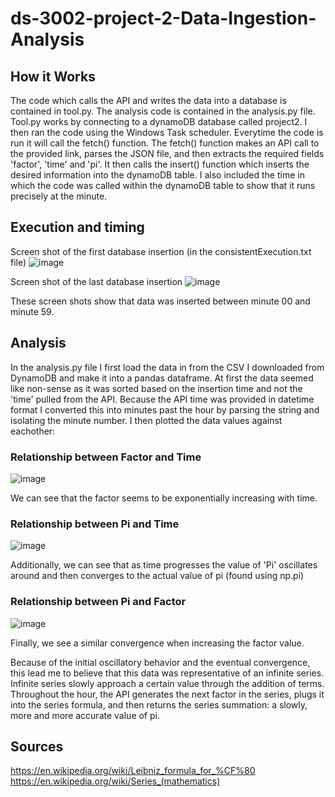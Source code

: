 # ds-3002-project-2-Data-Ingestion-Analysis

## How it Works

The code which calls the API and writes the data into a database is contained in tool.py. The analysis code is contained in the analysis.py file. Tool.py works by connecting to a dynamoDB database called project2. I then ran the code using the Windows Task scheduler. Everytime the code is run it will call the fetch() function. The fetch() function makes an API call to the provided link, parses the JSON file, and then extracts the required fields 'factor', 'time' and 'pi'. It then calls the insert() function which inserts the desired information into the dynamoDB table. I also included the time in which the code was called within the dynamoDB table to show that it runs precisely at the minute.

## Execution and timing

Screen shot of the first database insertion (in the consistentExecution.txt file)
![image](https://user-images.githubusercontent.com/88460223/144968812-7eb7532c-7cb1-48d3-bc21-36757ed4898e.png)

Screen shot of the last database insertion 
![image](https://user-images.githubusercontent.com/88460223/144968951-d1a961d9-ae2f-46c6-badb-1f436b3c9cf2.png)

These screen shots show that data was inserted between minute 00 and minute 59.

## Analysis
In the analysis.py file I first load the data in from the CSV I downloaded from DynamoDB and make it into a pandas dataframe. At first the data seemed like non-sense as it was sorted based on the insertion time and not the 'time' pulled from the API. Because the API time was provided in datetime format I converted this into minutes past the hour by parsing the string and isolating the minute number. I then plotted the data values against eachother:

### Relationship between Factor and Time
![image](https://user-images.githubusercontent.com/88460223/144967849-3a285c17-aedb-4ec9-bc6b-fc5fdc321f2b.png)

We can see that the factor seems to be exponentially increasing with time. 

### Relationship between Pi and Time
![image](https://user-images.githubusercontent.com/88460223/144968046-e313834e-220a-421b-8227-62526f344582.png)

Additionally, we can see that as time progresses the value of 'Pi' oscillates around and then converges to the actual value of pi (found using np.pi) 

### Relationship between Pi and Factor 
![image](https://user-images.githubusercontent.com/88460223/144968170-5e41d22c-e02d-4abc-b08e-3300af1a3aac.png)

Finally, we see a similar convergence when increasing the factor value.

Because of the initial oscillatory behavior and the eventual convergence, this lead me to believe that this data was representative of an infinite series. Infinite series slowly approach a certain value through the addition of terms. Throughout the hour, the API generates the next factor in the series, plugs it into the series formula, and then returns the series summation: a slowly, more and more accurate value of pi.

## Sources
https://en.wikipedia.org/wiki/Leibniz_formula_for_%CF%80
https://en.wikipedia.org/wiki/Series_(mathematics)

